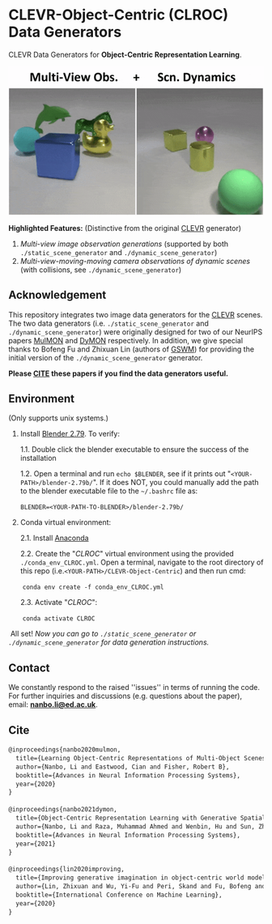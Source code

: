 # CLEVR-Object-Centric (CLROC) Data Generators
CLEVR Data Generators for **Object-Centric Representation Learning**.   


<p float="left">
    <img src="assets/CLROC_showcase.gif" width="700"/>  
    <!-- <img src="assets/demo_dynamic.gif" width="400"/>   -->
</p>  



**Highlighted Features:**   (Distinctive from the original [CLEVR](https://github.com/facebookresearch/clevr-dataset-gen) generator)

1. *Multi-view image observation generations* (supported by both `./static_scene_generator` and `./dynamic_scene_generator`)
2. *Multi-view-moving-moving camera observations of dynamic scenes* (with collisions, see `./dynamic_scene_generator`)  


## Acknowledgement  

This repository integrates two image data generators for the [CLEVR](https://github.com/facebookresearch/clevr-dataset-gen) scenes. The two data generators (i.e. `./static_scene_generator` and `./dynamic_scene_generator`) were originally designed for two of our NeurIPS papers [MulMON](https://github.com/NanboLi/MulMON) and [DyMON](https://proceedings.neurips.cc/paper/2021/file/593906af0d138e69f49d251d3e7cbed0-Paper.pdf) respectively. In addition, we give special thanks to Bofeng Fu and Zhixuan Lin (authors of [GSWM](https://sites.google.com/view/gswm)) for providing the initial version of the `./dynamic_scene_generator` generator.   

**Please [CITE](#Cite) these papers if you find the data generators useful.**  
    

## Environment 
(Only supports unix systems.) 

1. Install [Blender 2.79](https://www.blender.org/download/releases/2-79/).  To verify:   

   1.1. Double click the blender executable to ensure the success of the installation

   1.2. Open a terminal and run ```echo $BLENDER```, see if it prints out "`<YOUR-PATH>/blender-2.79b/`". If it does NOT, you could manually add the path to the blender executable file to the `~/.bashrc` file as:  

   ​	```BLENDER=<YOUR-PATH-TO-BLENDER>/blender-2.79b/```    

2. Conda virtual environment:

   2.1. Install [Anaconda](https://docs.anaconda.com/anaconda/install/linux/)

   2.2. Create the "*CLROC*" virtual environment using the provided `./conda_env_CLROC.yml`. Open a terminal, navigate to the root directory of this repo (i.e.`<YOUR-PATH>/CLEVR-Object-Centric`) and then run cmd: 

   ​	```conda env create -f conda_env_CLROC.yml```  

   2.3. Activate "*CLROC*":  

   ​	```conda activate CLROC```

​	All set! *Now you can go to `./static_scene_generator` or `./dynamic_scene_generator` for data generation instructions.*  

   

## Contact  

We constantly respond to the raised ''issues'' in terms of running the code. For further inquiries and discussions (e.g. questions about the paper), email: **nanbo.li@ed.ac.uk**.   
   

## Cite
```latex
@inproceedings{nanbo2020mulmon,
  title={Learning Object-Centric Representations of Multi-Object Scenes from Multiple Views},
  author={Nanbo, Li and Eastwood, Cian and Fisher, Robert B},
  booktitle={Advances in Neural Information Processing Systems},
  year={2020}
}
    
@inproceedings{nanbo2021dymon,
  title={Object-Centric Representation Learning with Generative Spatial-Temporal Factorization},
  author={Nanbo, Li and Raza, Muhammad Ahmed and Wenbin, Hu and Sun, Zhaole and Fisher, Robert},
  booktitle={Advances in Neural Information Processing Systems},
  year={2021}
}
   
@inproceedings{lin2020improving,
  title={Improving generative imagination in object-centric world models},
  author={Lin, Zhixuan and Wu, Yi-Fu and Peri, Skand and Fu, Bofeng and Jiang, Jindong and Ahn, Sungjin},
  booktitle={International Conference on Machine Learning},
  year={2020}
}
```

